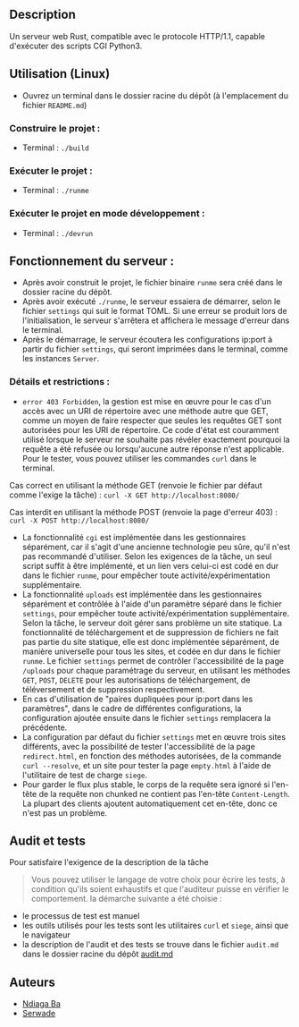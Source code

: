 ## Description
Un serveur web Rust, compatible avec le protocole HTTP/1.1, capable d'exécuter des scripts CGI Python3.

## Utilisation (Linux)
- Ouvrez un terminal dans le dossier racine du dépôt (à l'emplacement du fichier `README.md`)

### Construire le projet :
- Terminal : `./build`

### Exécuter le projet :
- Terminal : `./runme`

### Exécuter le projet en mode développement :
- Terminal : `./devrun`

## Fonctionnement du serveur :

- Après avoir construit le projet, le fichier binaire `runme` sera créé dans le dossier racine du dépôt.
- Après avoir exécuté `./runme`, le serveur essaiera de démarrer, selon le fichier `settings` qui suit le format TOML. Si une erreur se produit lors de l'initialisation, le serveur s'arrêtera et affichera le message d'erreur dans le terminal.
- Après le démarrage, le serveur écoutera les configurations ip:port à partir du fichier `settings`, qui seront imprimées dans le terminal, comme les instances `Server`.

### Détails et restrictions :

- `error 403 Forbidden`, la gestion est mise en œuvre pour le cas d'un accès avec un URI de répertoire avec une méthode autre que GET, comme un moyen de faire respecter que seules les requêtes GET sont autorisées pour les URI de répertoire. Ce code d'état est couramment utilisé lorsque le serveur ne souhaite pas révéler exactement pourquoi la requête a été refusée ou lorsqu'aucune autre réponse n'est applicable.
Pour le tester, vous pouvez utiliser les commandes `curl` dans le terminal.

Cas correct en utilisant la méthode GET (renvoie le fichier par défaut comme l'exige la tâche) :
`curl -X GET http://localhost:8080/`

Cas interdit en utilisant la méthode POST (renvoie la page d'erreur 403) :
`curl -X POST http://localhost:8080/`

- La fonctionnalité `cgi` est implémentée dans les gestionnaires séparément, car il s'agit d'une ancienne technologie peu sûre, qu'il n'est pas recommandé d'utiliser.
Selon les exigences de la tâche, un seul script suffit à être implémenté, et un lien vers celui-ci est codé en dur dans le fichier `runme`, pour empêcher toute activité/expérimentation supplémentaire.
- La fonctionnalité `uploads` est implémentée dans les gestionnaires séparément et contrôlée à l'aide d'un paramètre séparé dans le fichier `settings`, pour empêcher toute activité/expérimentation supplémentaire.
Selon la tâche, le serveur doit gérer sans problème un site statique.
La fonctionnalité de téléchargement et de suppression de fichiers ne fait pas partie du site statique, elle est donc implémentée séparément, de manière universelle pour tous les sites, et codée en dur dans le fichier `runme`.
Le fichier `settings` permet de contrôler l'accessibilité de la page `/uploads` pour chaque paramétrage du serveur, en utilisant les méthodes `GET`, `POST`, `DELETE` pour les autorisations de téléchargement, de téléversement et de suppression respectivement.
- En cas d'utilisation de "paires dupliquées pour ip:port dans les paramètres", dans le cadre de différentes configurations, la configuration ajoutée ensuite dans le fichier `settings` remplacera la précédente.
- La configuration par défaut du fichier `settings` met en œuvre trois sites différents, avec la possibilité de tester l'accessibilité de la page `redirect.html`, en fonction des méthodes autorisées, de la commande `curl --resolve`, et un site pour tester la page `empty.html` à l'aide de l'utilitaire de test de charge `siege`.
- Pour garder le flux plus stable, le corps de la requête sera ignoré si l'en-tête de la requête non chunked ne contient pas l'en-tête `Content-Length`. La plupart des clients ajoutent automatiquement cet en-tête, donc ce n'est pas un problème.


## Audit et tests
Pour satisfaire l'exigence de la description de la tâche
> Vous pouvez utiliser le langage de votre choix pour écrire les tests, à condition qu'ils soient exhaustifs et que l'auditeur puisse en vérifier le comportement.
la démarche suivante a été choisie :
- le processus de test est manuel
- les outils utilisés pour les tests sont les utilitaires `curl` et `siege`, ainsi que le navigateur
- la description de l'audit et des tests se trouve dans le fichier `audit.md` dans le dossier racine du dépôt
[audit.md](audit.md)

## Auteurs
* [Ndiaga Ba](https://learn.zone01dakar.sn/git/ndiba)
* [Serwade](https://learn.zone01dakar.sn/git/serwade)